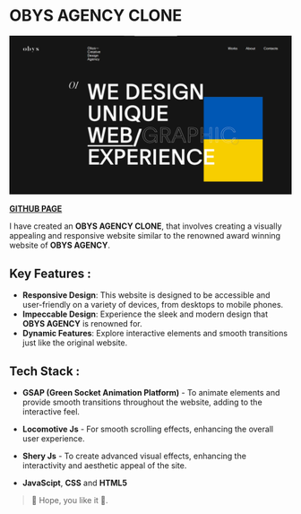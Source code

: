 # OBYS AGENCY CLONE

![OBYS AGENCY](/Assets/OBYS%20AGENCY.png)

[**GITHUB PAGE**](https://architraghav.github.io/OBYS-AGENCY/)


I have created an **OBYS AGENCY CLONE**, that involves creating a visually appealing and responsive website similar to the renowned award winning website of **OBYS AGENCY**.

## Key Features :

- **Responsive Design**: This website is designed to be accessible and user-friendly on a variety of devices, from desktops to mobile phones.
- **Impeccable Design**: Experience the sleek and modern design that **OBYS AGENCY** is renowned for.
- **Dynamic Features**: Explore interactive elements and smooth transitions just like the original website.

## Tech Stack :

- **GSAP (Green Socket Animation Platform)** - To animate elements and provide smooth transitions throughout the website, adding to the interactive feel.

- **Locomotive Js** - For smooth scrolling effects, enhancing the overall user experience.

- **Shery Js** - To create advanced visual effects, enhancing the interactivity and aesthetic appeal of the site.

- **JavaScipt**, **CSS** and **HTML5**

> 🙂 Hope, you like it 🙂.